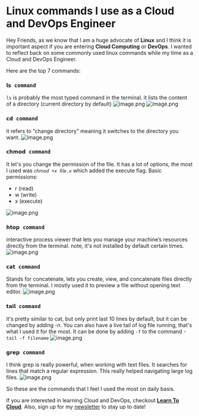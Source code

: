 # Linux commands I use as a Cloud and DevOps Engineer

Hey Friends, as we know that I am a huge advocate of **Linux** and I think it is important aspect if you are entering **Cloud Computing** or **DevOps**.
I wanted to reflect back on some commonly used linux commands while my time as a Cloud and DevOps Engineer.

Here are the top 7 commands:

### `𝗹𝘀 command`
`ls` is probably the most typed command in the terminal.
it lists the content of a directory (current directory by default)
![image.png](https://cdn.hashnode.com/res/hashnode/image/upload/v1646068631445/hXHjI11hw.png)
![image.png](https://cdn.hashnode.com/res/hashnode/image/upload/v1646068679181/CPDFnBfDP.png)


### `𝗰𝗱 command`
it refers to “change directory” meaning it switches to the directory you want.
![image.png](https://cdn.hashnode.com/res/hashnode/image/upload/v1646068711242/lVTQAI4t_.png)


### `𝗰𝗵𝗺𝗼𝗱 command`
It let's you change the permission of the file.
It has a lot of options, the most I used was `𝘤𝘩𝘮𝘰𝘥 +𝘹 𝘧𝘪𝘭𝘦.𝘹` which added the execute flag.
Basic permissions:
- r (read)
- w (write)
- x (execute)

![image.png](https://cdn.hashnode.com/res/hashnode/image/upload/v1646069927301/qU6uktdA5.png)


### `𝗵𝘁𝗼𝗽 command`
interactive process viewer that lets you manage your machine’s resources directly from the terminal.
note, it's not installed by default certain times.
![image.png](https://cdn.hashnode.com/res/hashnode/image/upload/v1646068940805/CTCOooujF.png)


### `𝗰𝗮𝘁 command`
 Stands for concatenate, lets you create, view, and concatenate files directly from the terminal.
I mostly used it to preview a file without opening text editor.
![image.png](https://cdn.hashnode.com/res/hashnode/image/upload/v1646069003466/vq9xLVvfJ.png)


### `𝘁𝗮𝗶𝗹 command`
it's pretty similar to cat, but only print last 10 lines by default, but it can be changed by adding -n.
You can also have a live tail of log file running, that's what I used it for the most. It can be done by adding `-f` to the command - `tail -f filename`
![image.png](https://cdn.hashnode.com/res/hashnode/image/upload/v1646069062593/BmiVWOELB.png)


### `𝗴𝗿𝗲𝗽 command`
I think grep is really powerful, when working with text files. It searches for lines that match a regular expression. This really helped navigating large log files.
![image.png](https://cdn.hashnode.com/res/hashnode/image/upload/v1646069125417/hCurmrkbN.png)

So these are the commands that I feel I used the most on daily basis.

If you are interested in learning Cloud and DevOps, checkout **[Learn To Cloud](https://learntocloud.guide)**.
Also, sign up for my [newsletter](https://www.getrevue.co/profile/rishabk7) to stay up to date!
